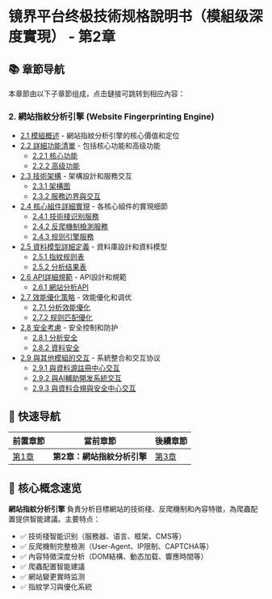 # 镜界平台终极技術规格說明书（模組级深度實現） - 第2章

## 📚 章節导航

本章節由以下子章節组成，点击鏈接可跳转到相应內容：

### 2. 網站指紋分析引擎 (Website Fingerprinting Engine)

- [2.1 模組概述](ch2-1-模組概述.md) - 網站指紋分析引擎的核心價值和定位
- [2.2 詳細功能清單](ch2-2-詳細功能清單.md) - 包括核心功能和高级功能
  - [2.2.1 核心功能](ch2-2-詳細功能清單.md#221-核心功能)
  - [2.2.2 高级功能](ch2-2-詳細功能清單.md#222-高级功能)
- [2.3 技術架構](ch2-3-技術架構.md) - 架構設計和服務交互
  - [2.3.1 架構图](ch2-3-技術架構.md#231-架構图)
  - [2.3.2 服務边界與交互](ch2-3-技術架構.md#232-服務边界與交互)
- [2.4 核心組件詳細實現](ch2-4-核心組件詳細實現.md) - 各核心組件的實現细節
  - [2.4.1 技術棧识别服務](ch2-4-核心組件詳細實現.md#241-技術棧识别服務)
  - [2.4.2 反爬機制檢測服務](ch2-4-核心組件詳細實現.md#242-反爬機制檢測服務)
  - [2.4.3 规则引擎服務](ch2-4-核心組件詳細實現.md#243-规则引擎服務)
- [2.5 資料模型詳細定義](ch2-5-資料模型詳細定義.md) - 資料庫設計和資料模型
  - [2.5.1 指紋规则表](ch2-5-資料模型詳細定義.md#251-指紋规则表)
  - [2.5.2 分析结果表](ch2-5-資料模型詳細定義.md#252-分析结果表)
- [2.6 API詳細規範](ch2-6-API詳細規範.md) - API設計和規範
  - [2.6.1 網站分析API](ch2-6-API詳細規範.md#261-網站分析api)
- [2.7 效能優化策略](ch2-7-效能優化策略.md) - 效能優化和调优
  - [2.7.1 分析效能優化](ch2-7-效能優化策略.md#271-分析效能優化)
  - [2.7.2 规则匹配優化](ch2-7-效能優化策略.md#272-规则匹配優化)
- [2.8 安全考慮](ch2-8-安全考慮.md) - 安全控制和防护
  - [2.8.1 分析安全](ch2-8-安全考慮.md#281-分析安全)
  - [2.8.2 資料安全](ch2-8-安全考慮.md#282-資料安全)
- [2.9 與其他模組的交互](ch2-9-與其他模組的交互.md) - 系統整合和交互协议
  - [2.9.1 與資料源註冊中心交互](ch2-9-與其他模組的交互.md#291-與資料源註冊中心交互)
  - [2.9.2 與AI輔助開发系統交互](ch2-9-與其他模組的交互.md#292-與ai輔助開发系統交互)
  - [2.9.3 與資料合規與安全中心交互](ch2-9-與其他模組的交互.md#293-與資料合規與安全中心交互)

## 🔄 快速导航

| 前置章節 | 當前章節 | 後續章節 |
|---------|---------|---------|
| [第1章](../ch1/ch1-index.md) | **第2章：網站指紋分析引擎** | [第3章](../ch3/ch3-index.md) |

## 📌 核心概念速览

**網站指紋分析引擎** 負責分析目標網站的技術棧、反爬機制和內容特徵，為爬蟲配置提供智能建議。主要特点：

- ✅ 技術棧智能识别（服務器、语言、框架、CMS等）
- ✅ 反爬機制完整檢測（User-Agent、IP限制、CAPTCHA等）
- ✅ 內容特徵深度分析（DOM結構、動态加载、響應時間等）
- ✅ 爬蟲配置智能建議
- ✅ 網站變更實時监测
- ✅ 指紋学习與優化系統
